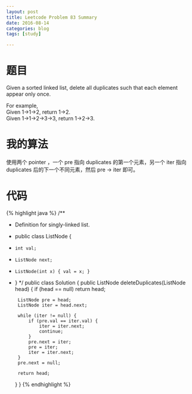 ```yaml
---
layout: post
title: Leetcode Problem 83 Summary
date: 2016-08-14
categories: blog
tags: [study]

---
```


# 题目

Given a sorted linked list, delete all duplicates such that each element appear only once.

For example,  
Given 1->1->2, return 1->2.  
Given 1->1->2->3->3, return 1->2->3.

# 我的算法

使用两个 pointer ，一个 pre 指向 duplicates 的第一个元素，另一个 iter 指向 duplicates 后的下一个不同元素，然后 pre -> iter 即可。

# 代码

{% highlight java %}
/**
 * Definition for singly-linked list.
 * public class ListNode {
 *     int val;
 *     ListNode next;
 *     ListNode(int x) { val = x; }
 * }
 */
public class Solution {
    public ListNode deleteDuplicates(ListNode head) {
        if (head == null) return head;
        
        ListNode pre = head;
        ListNode iter = head.next;
        
        while (iter != null) {
            if (pre.val == iter.val) {
                iter = iter.next;
                continue;
            }
            pre.next = iter;
            pre = iter;
            iter = iter.next;
        }
        pre.next = null;
        
        return head;
    }
}
{% endhighlight %}